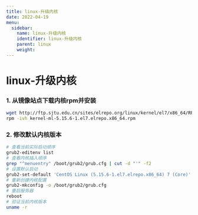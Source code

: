 ```yaml
---
title: linux-升级内核
date: 2022-04-19
menu: 
  sidebar: 
    name: linux-升级内核
    identifier: linux-升级内核
    parent: linux
    weight: 
---
```

# linux-升级内核
### 1. 从镜像站点下载内核rpm并安装
```bash
wget http://ftp.sjtu.edu.cn/sites/elrepo.org/linux/kernel/el7/x86_64/RPMS/kernel-ml-5.15.6-1.el7.elrepo.x86_64.rpm
rpm -ivh kernel-ml-5.15.6-1.el7.elrepo.x86_64.rpm
```
### 2. 修改默认内核版本
```bash
# 查看当前实际启动顺序
grub2-editenv list
# 查看内核插入顺序
grep "^menuentry" /boot/grub2/grub.cfg | cut -d "'" -f2
# 设置默认启动
grub2-set-default 'CentOS Linux (5.15.6-1.el7.elrepo.x86_64) 7 (Core)'
# 重新创建内核配置
grub2-mkconfig -o /boot/grub2/grub.cfg
# 重启服务器
reboot
# 验证当前内核版本
uname -r 
```
